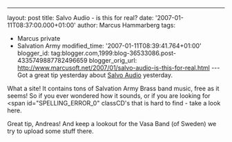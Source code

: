 ---
layout: post
title: Salvo Audio - is this for real?
date: '2007-01-11T08:37:00.000+01:00'
author: Marcus Hammarberg
tags:
  - Marcus private
  - Salvation Army
modified_time: '2007-01-11T08:39:41.764+01:00'
blogger_id: tag:blogger.com,1999:blog-36533086.post-4335749887782496659
blogger_orig_url: http://www.marcusoft.net/2007/01/salvo-audio-is-this-for-real.html ---
Got a great tip yesterday about [Salvo
Audio](http://www.salvoaudio.com/) yesterday.

What a site! It contains tons of Salvation Army Brass band music, free
as it seems! So if you ever wondered how it sounds, or if you are
looking for <span id="SPELLING_ERROR_0" classCD's that is hard to find -
take a look here.

Great tip, Andreas! And keep a lookout for the Vasa Band (of Sweden) we try to
upload some stuff there.
